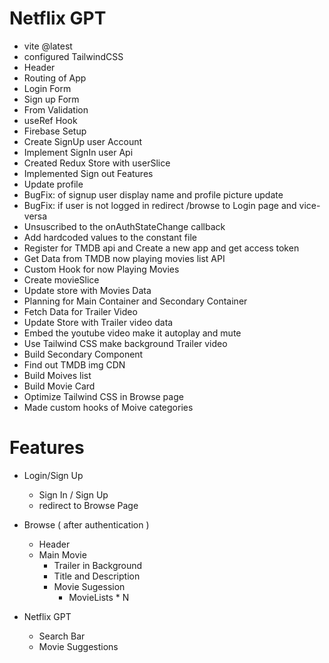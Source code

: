 # Netflix GPT 

- vite @latest 
- configured TailwindCSS
- Header
- Routing of App
- Login Form
- Sign up Form
- From Validation
- useRef Hook
- Firebase Setup
- Create SignUp user Account
- Implement SignIn user Api
- Created Redux Store with userSlice
- Implemented Sign out Features
- Update profile
- BugFix: of signup user display name and profile picture update
- BugFix: if user is not logged in redirect /browse to Login page and vice-versa
- Unsuscribed to the onAuthStateChange callback
- Add hardcoded values to the constant file
- Register for TMDB api and Create a new app and get access token
- Get Data from TMDB now playing movies list API
- Custom Hook for now Playing Movies
- Create movieSlice
- Update store with Movies Data 
- Planning for Main Container and Secondary Container
- Fetch Data for Trailer Video
- Update Store with Trailer video data
- Embed the youtube video make it autoplay and mute
- Use Tailwind CSS make background Trailer video  
- Build Secondary Component
- Find out TMDB img CDN 
- Build Moives list
- Build Movie Card
- Optimize Tailwind CSS in Browse page
- Made custom hooks of Moive categories

# Features

- Login/Sign Up
  - Sign In / Sign Up
  - redirect to Browse Page

- Browse ( after authentication )
  - Header
  - Main Movie
    - Trailer in Background
    - Title and Description
    - Movie Sugession
      - MovieLists * N 

- Netflix GPT
  - Search Bar
  - Movie Suggestions